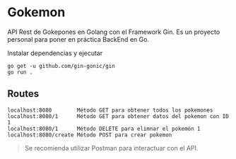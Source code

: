 # Gokemon

API Rest de Gokepones en Golang con el Framework Gin. Es un proyecto personal para poner en práctica BackEnd en Go.

Instalar dependencias y ejecutar
```
go get -u github.com/gin-gonic/gin
go run .
```

## Routes

```
localhost:8080        Método GET para obtener todos los pokemones 
localhost:8080/1      Método GET para obtener datos del pokemon con ID 1
localhost:8080/1      Método DELETE para elimnar el pokemón 1
localhost:8080/create Método POST para crear pokemon
```

> Se recomienda utilizar Postman para interactuar con el API.